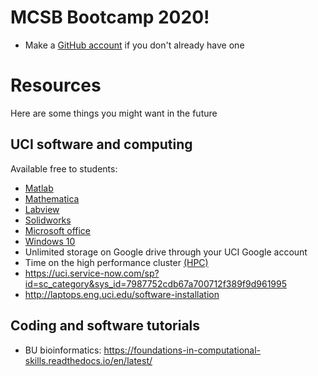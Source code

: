 
# MCSB Bootcamp 2020!

* Make a [GitHub account](https://github.com/join) if you don't already have one





# Resources

Here are some things you might want in the future

## UCI software and computing

Available free to students:
* [Matlab](http://laptops.eng.uci.edu/software-installation/matlab)
* [Mathematica](https://uci.service-now.com/kb_view.do?sysparm_article=KB0010917)
* [Labview](http://laptops.eng.uci.edu/software-installation/labview-for-students)
* [Solidworks](http://laptops.eng.uci.edu/software-installation/solidworks)
* [Microsoft office](https://www.oit.uci.edu/help/microsoft/software-for-students/office-365-pro-plus/)
* [Windows 10](https://www.oit.uci.edu/help/microsoft/software-for-students/student-use-benefit/)
* Unlimited storage on Google drive through your UCI Google account
* Time on the high performance cluster [(HPC)](https://hpc.oit.uci.edu/)
* https://uci.service-now.com/sp?id=sc_category&sys_id=7987752cdb67a700712f389f9d961995
* http://laptops.eng.uci.edu/software-installation

## Coding and software tutorials

* BU bioinformatics: https://foundations-in-computational-skills.readthedocs.io/en/latest/
